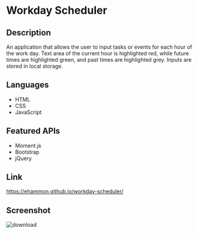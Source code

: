 # Workday Scheduler

## Description
An application that allows the user to input tasks or events for each hour of the work day. Text area of the current hour is highlighted red, while future times are highlighted green, and past times are highlighted grey. Inputs are stored in local storage.

## Languages
* HTML
* CSS 
* JavaScript

## Featured APIs
* Moment.js
* Bootstrap
* jQuery

## Link
https://ehammon.github.io/workday-scheduler/

## Screenshot

![download](https://user-images.githubusercontent.com/92494438/144763354-154f3217-aa92-4d68-bcc5-d0e9fee9960f.png)
